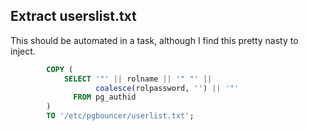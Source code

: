 ## Extract userslist.txt

This should be automated in a task, although I find this pretty nasty to inject.


```sql
        COPY ( 
            SELECT '"' || rolname || '" "' ||  
                   coalesce(rolpassword, '') || '"' 
              FROM pg_authid 
        ) 
        TO '/etc/pgbouncer/userlist.txt'; 
```
